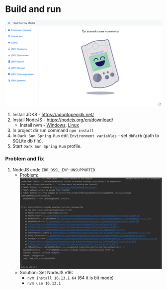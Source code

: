 # **Build and run**
![Dar Sun screen](src/main/resources/static/img/readmeFiles/dar_sun_screen.png)
1) Install JDK8 - https://adoptopenjdk.net/
2) Install NodeJS - https://nodejs.org/en/download/
   * Install nvm - [Windows](https://github.com/coreybutler/nvm-windows), [Linux](https://github.com/nvm-sh/nvm)
3) In project dir run command `npm install`
4) In `Dark Sun Spring Run` edit `Environment variables` - set `dbPath` (path to SQLite db file).
5) Start `Dark Sun Spring Run` profile.

### Problem and fix

1) NodeJS code `ERR_OSSL_EVP_UNSUPPORTED`
   * Problem: ![cripto_problem](src/main/resources/static/img/readmeFiles/criptoProblems.png)
   * Solution: Set NodeJS v16:
     * `nvm install 16.13.1 64` (64 it is bit mode)
     * `nvm use 16.13.1`
